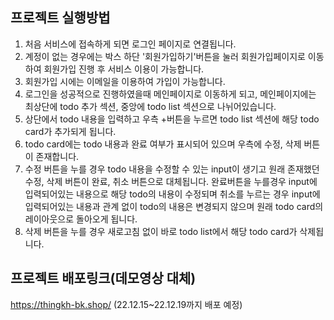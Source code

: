 ## 프로젝트 실행방법
1. 처음 서비스에 접속하게 되면 로그인 페이지로 연결됩니다.
2. 계정이 없는 경우에는 박스 하단 '회원가입하기'버튼을 눌러 회원가입페이지로 이동하여 회원가입 진행 후 서비스 이용이 가능합니다.
3. 회원가입 시에는 이메일을 이용하여 가입이 가능합니다.
4. 로그인을 성공적으로 진행하였을때 메인페이지로 이동하게 되고, 메인페이지에는 최상단에 todo 추가 섹션, 중앙에 todo list 섹션으로 나뉘어있습니다.
5. 상단에서 todo 내용을 입력하고 우측 +버튼을 누르면 todo list 섹션에 해당 todo card가 추가되게 됩니다.
6. todo card에는 todo 내용과 완료 여부가 표시되어 있으며 우측에 수정, 삭제 버튼이 존재합니다.
7. 수정 버튼을 누를 경우 todo 내용을 수정할 수 있는 input이 생기고 원래 존재했던 수정, 삭제 버튼이 완료, 취소 버튼으로 대체됩니다. 완료버튼을 누를경우 input에 입력되어있는 내용으로 해당 todo의 내용이 수정되며 취소를 누르는 경우 input에 입력되어있는 내용과 관계 없이 todo의 내용은 변경되지 않으며 원래 todo card의 레이아웃으로 돌아오게 됩니다.
8. 삭제 버튼을 누를 경우 새로고침 없이 바로 todo list에서 해당 todo card가 삭제됩니다.


## 프로젝트 배포링크(데모영상 대체)
https://thingkh-bk.shop/ (22.12.15~22.12.19까지 배포 예정)
